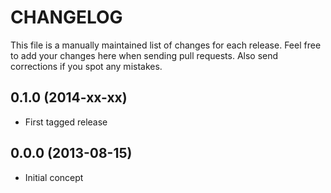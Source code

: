 # CHANGELOG

This file is a manually maintained list of changes for each release. Feel free
to add your changes here when sending pull requests. Also send corrections if
you spot any mistakes.

## 0.1.0 (2014-xx-xx)

* First tagged release

## 0.0.0 (2013-08-15)

* Initial concept
